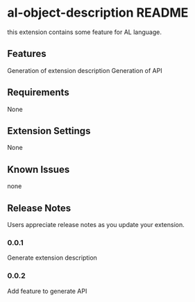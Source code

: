 # al-object-description README

 this extension contains some feature for AL language.

## Features

Generation of extension description
Generation of API

## Requirements

None

## Extension Settings

None

## Known Issues

none

## Release Notes

Users appreciate release notes as you update your extension.

### 0.0.1

Generate extension description

### 0.0.2

Add feature to generate API


